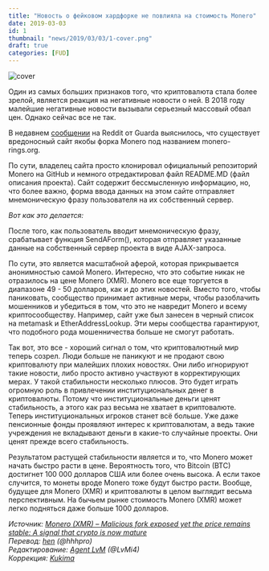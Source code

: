 ```yaml
---
title: "Новость о фейковом хардфорке не повлияла на стоимость Monero"
date: 2019-03-03
id: 1
thumbnail: "news/2019/03/03/1-cover.png"
draft: true
categories: [FUD]
---
```



![cover](/news/2019/03/03/1-cover.png)

Один из самых больших признаков того, что криптовалюта стала более зрелой, является реакция на негативные новости о ней. В 2018 году малейшие негативные новости вызывали серьезный массовый обвал цен. Однако сейчас все не так.  

В недавнем [сообщении](https://www.reddit.com/r/Monero/comments/avi91d/monero_rings_warning/https:/monero-rings.org/) на Reddit от Guarda выяснилось, что существует вредоносный сайт якобы форка Monero под названием monero-rings.org.  

По сути, владелец сайта просто клонировал официальный репозиторий Monero на GitHub и немного отредактировал файл README.MD (файл описания проекта). Сайт содержит бессмысленную информацию, но, что более важно, форма ввода данных на этом сайте отправляет мнемоническую фразу пользователя на их собственный сервер.

_Вот как это делается:_

После того, как пользователь вводит мнемоническую фразу, срабатывает функция SendAForm(), которая отправляет указанные данные на собственный сервер проекта в виде AJAX-запроса.

По сути, это является масштабной аферой, которая прикрывается анонимностью самой Monero. Интересно, что это событие никак не отразилось на цене Monero (XMR). Monero все еще торгуется в диапазоне 49 - 50 долларов, как и до этих новостей. Вместо того, чтобы паниковать, сообщество принимает активные меры, чтобы разоблачить мошенников и убедиться в том, что это не навредит Monero и всему криптосообществу. Например, сайт уже был занесен в черный список на metamask и EtherAddressLookup. Эти меры сообщества гарантируют, что подобного рода мошенничества больше не смогут работать.

Так вот, это все - хороший сигнал о том, что криптовалютный мир теперь созрел. Люди больше не паникуют и не продают свою криптовалюту при малейших плохих новостях. Они либо игнорируют такие новости, либо просто активно участвуют в корректирующих мерах. У такой стабильности несколько плюсов. Это будет играть огромную роль в привлечении институциональных денег в криптовалюты. Потому что институциональные деньги ценят стабильность, а этого как раз весьма не хватает в криптовалюте. Теперь институциональных игроков станет всё больше. Уже даже пенсионные фонды проявляют интерес к криптовалютам, а ведь такие учреждения не вкладывают деньги в какие-то случайные проекты. Они ценят прежде всего стабильность.

Результатом растущей стабильности является и то, что Monero может начать быстро расти в цене. Вероятность того, что Bitcoin (BTC) достигнет 100 000 долларов США или более очень высока. А если такое случится, то монеты вроде Monero тоже будут быстро расти. Вообще, будущее для Monero (XMR) и криптовалюты в целом выглядит весьма перспективным. На бычьем рынке стоимость Monero (XMR) может легко подняться даже больше 1000 долларов.

_Источник: [Monero (XMR) – Malicious fork exposed yet the price remains stable: A signal that crypto is now mature](https://cryptoglobalist.com/2019/02/28/monero-xmr-malicious-fork-exposed-yet-the-price-remains-stable-a-signal-that-crypto-is-now-mature/?amp)  
Перевод:
[hen](https://xmr.ru/members/58/) (@hhhpro)  
Редактирование:
[Agent LvM](https://xmr.ru/members/3/) (@LvMi4)  
Коррекция:
[Kukima](https://xmr.ru/members/138/)_